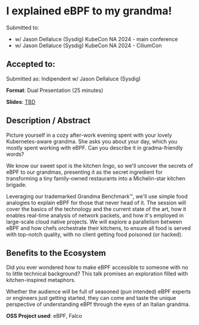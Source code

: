 # I explained eBPF to my grandma!

Submitted to:
- w/ Jason Dellaluce (Sysdig) KubeCon NA 2024 - main conference
- w/ Jason Dellaluce (Sysdig) KubeCon NA 2024 - CiliumCon

Accepted to: 
- 

Submitted as: Indipendent w/ Jason Dellaluce (Sysdig)

**Format**: Dual Presentation (25 minutes)

**Slides**: [TBD](https://www.slidescarnival.com/)

## Description / Abstract

Picture yourself in a cozy after-work evening spent with your lovely Kubernetes-aware grandma. She asks you about your day, which you mostly spent working with eBPF. Can you describe it in gradma-friendly words?

We know our sweet spot is the kitchen lingo, so we'll uncover the secrets of eBPF to our grandmas, presenting it as the secret ingredient for transforming a tiny family-owned restaurants into a Michelin-star kitchen brigade.

Leveraging our trademarked Grandma Benchmark™, we'll use simple food analogies to explain eBPF for those that never head of it. The session will cover the basics of the technology and the current state of the art, how it enables real-time analysis of network packets, and how it's employed in large-scale cloud native projects. We will explore a parallelism between eBPF and how chefs orchestrate their kitchens, to ensure all food is served with top-notch quality, with no client getting food poisoned (or hacked).

## Benefits to the Ecosystem

Did you ever wondered how to make eBPF accessible to someone with no to little technical background? This talk promises an exploration filled with kitchen-inspired metaphors. 

Whether the audience will be full of seasoned (pun intended) eBPF experts or engineers just getting started, they can come and taste the unique perspective of understanding eBPf through the eyes of an Italian grandma.

**OSS Project used**: eBPF, Falco
